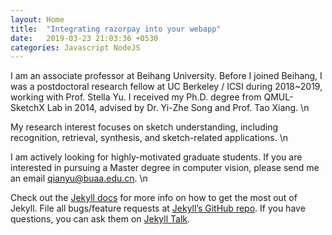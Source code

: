 ```yaml
---
layout: Home
title:  "Integrating razorpay into your webapp"
date:   2019-03-23 21:03:36 +0530
categories: Javascript NodeJS
---
```

I am an associate professor at Beihang University. Before I joined Beihang, I was a postdoctoral research fellow at UC Berkeley / ICSI during 2018~2019, working with Prof. Stella Yu. I received my Ph.D. degree from QMUL-SketchX Lab in 2014, advised by Dr. Yi-Zhe Song and Prof. Tao Xiang. \n

My research interest focuses on sketch understanding, including recognition, retrieval, synthesis, and sketch-related applications. \n

I am actively looking for highly-motivated graduate students. If you are interested in pursuing a Master degree in computer vision, please send me an email qianyu@buaa.edu.cn. \n

Check out the [Jekyll docs][jekyll-docs] for more info on how to get the most out of Jekyll. File all bugs/feature requests at [Jekyll’s GitHub repo][jekyll-gh]. If you have questions, you can ask them on [Jekyll Talk][jekyll-talk].

[jekyll-docs]: https://jekyllrb.com/docs/home
[jekyll-gh]:   https://github.com/jekyll/jekyll
[jekyll-talk]: https://talk.jekyllrb.com/
